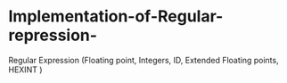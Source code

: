 # Implementation-of-Regular-repression-
Regular Expression (Floating point, Integers, ID, Extended Floating points, HEXINT )
